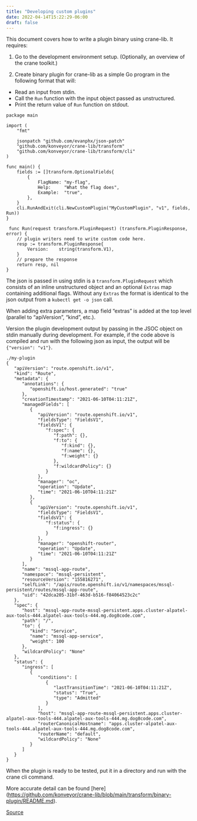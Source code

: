 ```yaml
---
title: "Developing custom plugins"
date: 2022-04-14T15:22:29-06:00
draft: false
---
```

This document covers how to write a plugin binary using crane-lib. It requires:

1. Go to the development environment setup. (Optionally, an overview of the crane toolkit.)

2. Create binary plugin for crane-lib as a simple Go program in the following format that will:
- Read an input from stdin.
- Call the `Run` function with the input object passed as unstructured.
- Print the return value of `Run` function on stdout.

```
package main

import (
	"fmt"

	jsonpatch "github.com/evanphx/json-patch"
	"github.com/konveyor/crane-lib/transform"
	"github.com/konveyor/crane-lib/transform/cli"
)

func main() {
	fields := []transform.OptionalFields{
		{
			FlagName: "my-flag",
			Help:     "What the flag does",
			Example:  "true",
		},
	}
	cli.RunAndExit(cli.NewCustomPlugin("MyCustomPlugin", "v1", fields, Run))
}

 func Run(request transform.PluginRequest) (transform.PluginResponse, error) {
	// plugin writers need to write custom code here.
	resp := transform.PluginResponse{
        Version:    string(transform.V1),
    }
	// prepare the response
	return resp, nil
}
```
The json is passed in using stdin is a `transform.PluginRequest` which consists of an inline unstructured object and an optional `Extras` map containing additional flags. Without any `Extras` the format is identical to the json output from a `kubectl get -o json` call.

When adding extra parameters, a map field “extras” is added at the top level (parallel to “apiVersion”, “kind”, etc.).

Version the plugin development output by passing in the JSOC object on stdin manually during development.  For example, if the code above  is compiled and run with the following json as input, the output will be `{"version": "v1"}`.
```
./my-plugin
{
   "apiVersion": "route.openshift.io/v1",
   "kind": "Route",
   "metadata": {
      "annotations": {
         "openshift.io/host.generated": "true"
      },
      "creationTimestamp": "2021-06-10T04:11:21Z",
      "managedFields": [
         {
            "apiVersion": "route.openshift.io/v1",
            "fieldsType": "FieldsV1",
            "fieldsV1": {
               "f:spec": {
                  "f:path": {},
                  "f:to": {
                     "f:kind": {},
                     "f:name": {},
                     "f:weight": {}
                  },
                  "f:wildcardPolicy": {}
               }
            },
            "manager": "oc",
            "operation": "Update",
            "time": "2021-06-10T04:11:21Z"
         },
         {
            "apiVersion": "route.openshift.io/v1",
            "fieldsType": "FieldsV1",
            "fieldsV1": {
               "f:status": {
                  "f:ingress": {}
               }
            },
            "manager": "openshift-router",
            "operation": "Update",
            "time": "2021-06-10T04:11:21Z"
         }
      ],
      "name": "mssql-app-route",
      "namespace": "mssql-persistent",
      "resourceVersion": "155816271",
      "selfLink": "/apis/route.openshift.io/v1/namespaces/mssql-persistent/routes/mssql-app-route",
      "uid": "42dca205-31bf-463d-b516-f84064523c2c"
   },
   "spec": {
      "host": "mssql-app-route-mssql-persistent.apps.cluster-alpatel-aux-tools-444.alpatel-aux-tools-444.mg.dog8code.com",
      "path": "/",
      "to": {
         "kind": "Service",
         "name": "mssql-app-service",
         "weight": 100
      },
      "wildcardPolicy": "None"
   },
   "status": {
      "ingress": [
         {
            "conditions": [
               {
                  "lastTransitionTime": "2021-06-10T04:11:21Z",
                  "status": "True",
                  "type": "Admitted"
               }
            ],
            "host": "mssql-app-route-mssql-persistent.apps.cluster-alpatel-aux-tools-444.alpatel-aux-tools-444.mg.dog8code.com",
            "routerCanonicalHostname": "apps.cluster-alpatel-aux-tools-444.alpatel-aux-tools-444.mg.dog8code.com",
            "routerName": "default",
            "wildcardPolicy": "None"
         }
      ]
   }
}
```
When the plugin is ready to be tested, put it in a directory and run with the crane cli command.

More accurate detail can be found [here] (https://github.com/konveyor/crane-lib/blob/main/transform/binary-plugin/README.md).

[Source](https://github.com/konveyor/konveyor.github.io/blob/main/content/Crane/Tools/CustomPlugIns.md)
